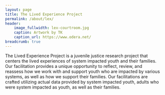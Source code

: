 ```yaml
---
layout: page
title: The Lived Experience Project
permalink: /about/lex/
header:
    image_fullwidth: lex-courtroom.jpg
    caption: Artwork by TK
    caption_url: https://www.odera.net/
breadcrumb: true
---
```


The Lived Experience Project is a juvenile justice research project that centers the lived experiences of system impacted youth and their families. Our facilitation provides a unique opportunity to reflect, review, and reassess how we work with and support youth who are impacted by various systems, as well as how we support their families. Our facilitations are crafted utilizing actual data provided by system impacted youth, adults who were system impacted as youth, as well as their families.
